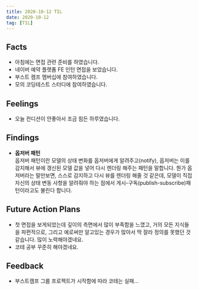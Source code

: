 ```yaml
---
title: 2020-10-12 TIL
date: 2020-10-12
tag: [TIL]
---
```


## Facts

- 아침에는 면접 관련 준비를 하였습니다.
- 네이버 예약 플랫폼 FE 인턴 면접을 보았습니다.
- 부스트 캠프 멤버십에 참여하였습니다.
- 모의 코딩테스트 스터디에 참여하였습니다.

## Feelings

- 오늘 컨디션이 안좋아서 조금 힘든 하루였습니다.

## Findings

- **옵저버 패턴**  
  옵저버 패턴이란 모델의 상태 변화를 옵저버에게 알려주고(notify), 옵저버는 이를 감지해서 뷰에 갱신된 모델 값을 넣어 다시 렌더링 해주는 패턴을 말합니다. 뭔가 옵저버라는 말만보면, 스스로 감지하고 다시 뷰를 렌더링 해줄 것 같은데, 모델이 직접 자신의 상태 변동 사항을 알려줘야 하는 점에서 게시-구독(publish-subscribe)패턴이라고도 불린다 합니다.

## Future Action Plans

- 첫 면접을 보게되었는데 깊이의 측면에서 많이 부족함을 느꼈고, 거의 모든 지식들을 파편적으로, 그리고 예로써만 알고있는 경우가 많아서 딱 잘라 정의를 못했던 것 같습니다. 많이 노력해야겠네요.
- 코테 공부 꾸준히 해야겠네요.

## Feedback

- 부스트캠프 그룹 프로젝트가 시작함에 따라 코테는 실패...
